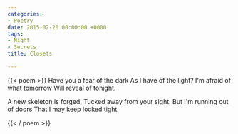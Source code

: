 ```yaml
---
categories:
- Poetry
date: 2015-02-20 00:00:00 +0000
tags:
- Night
- Secrets
title: Closets

---
```

{{< poem >}}
Have you a fear of the dark
As I have of the light?
I'm afraid of what tomorrow
Will reveal of tonight.

A new skeleton is forged,
Tucked away from your sight.
But I'm running out of doors
That I may keep locked tight.

{{< / poem >}}